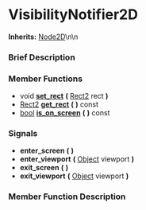 #  VisibilityNotifier2D  
**Inherits:** [Node2D](class_node2d)\\n\\n
###  Brief Description  


###  Member Functions 
  * void  **[set_rect](#set_rect)**  **(** [Rect2](class_rect2) rect  **)**
  * [Rect2](class_rect2)  **[get_rect](#get_rect)**  **(** **)** const
  * [bool](class_bool)  **[is_on_screen](#is_on_screen)**  **(** **)** const

###  Signals  
  *  **enter_screen**  **(** **)**
  *  **enter_viewport**  **(** [Object](class_object) viewport  **)**
  *  **exit_screen**  **(** **)**
  *  **exit_viewport**  **(** [Object](class_object) viewport  **)**

###  Member Function Description  
